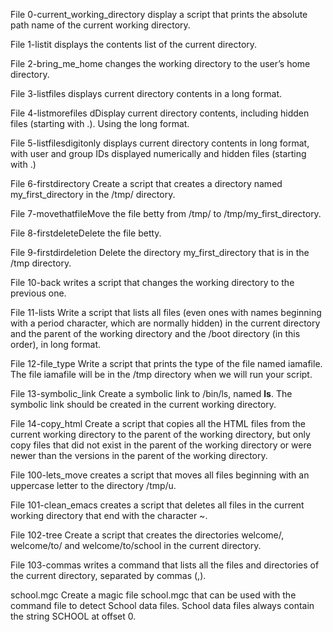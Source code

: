File 0-current_working_directory display a script that prints the absolute path name of the current working directory.



File 1-listit displays the contents list of the current directory.



File 2-bring_me_home changes the working directory to the user’s home directory.



File 3-listfiles displays current directory contents in a long format.



File 4-listmorefiles dDisplay current directory contents, including hidden files (starting with .). Using the long format.



File 5-listfilesdigitonly displays current directory contents in long format, with user and group IDs displayed numerically and hidden files (starting with .)



File 6-firstdirectory Create a script that creates a directory named my_first_directory in the /tmp/ directory.



File 7-movethatfileMove the file betty from /tmp/ to /tmp/my_first_directory.



File 8-firstdeleteDelete the file betty.



File 9-firstdirdeletion Delete the directory my_first_directory that is in the /tmp directory.



File 10-back writes a script that changes the working directory to the previous one.



File 11-lists Write a script that lists all files (even ones with names beginning with a period character, which are normally hidden) in the current directory and the parent of the working directory and the /boot directory (in this order), in long format.



File 12-file_type Write a script that prints the type of the file named iamafile. The file iamafile will be in the /tmp directory when we will run your script.



File 13-symbolic_link Create a symbolic link to /bin/ls, named __ls__. The symbolic link should be created in the current working directory.



File 14-copy_html Create a script that copies all the HTML files from the current working directory to the parent of the working directory, but only copy files that did not exist in the parent of the working directory or were newer than the versions in the parent of the working directory.



File 100-lets_move creates a script that moves all files beginning with an uppercase letter to the directory /tmp/u.



File 101-clean_emacs creates a script that deletes all files in the current working directory that end with the character ~.



File 102-tree Create a script that creates the directories welcome/, welcome/to/ and welcome/to/school in the current directory.



File 103-commas writes a command that lists all the files and directories of the current directory, separated by commas (,).



school.mgc Create a magic file school.mgc that can be used with the command file to detect School data files. School data files always contain the string SCHOOL at offset 0.
